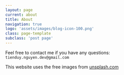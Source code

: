 ```yaml
---
layout: page
current: about
title: About
navigation: true
logo: 'assets/images/blog-icon-100.png'
class: page-template
subclass: 'post page'
---
```


Feel free to contact me if you have any questions: `tienduy.nguyen.dev@gmail.com`

This website uses the free images from [unsplash.com](https://unsplash.com/)